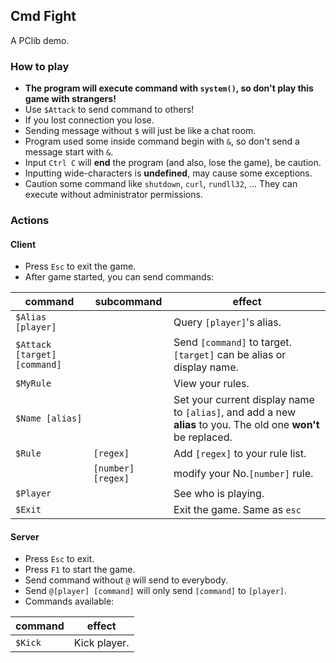 ## Cmd Fight

A PClib demo.

### How to play
- **The program will execute command with `system()`, so don't play this game with strangers!**
- Use `$Attack` to send command to others!
- If you lost connection you lose.
- Sending message without `$` will just be like a chat room.
- Program used some inside command begin with `&`, so don't send a message start with `&`.
- Input `Ctrl C` will **end** the program (and also, lose the game), be caution.
- Inputting wide-characters is **undefined**, may cause some exceptions.
- Caution some command like `shutdown`, `curl`, `rundll32`, ... They can execute without administrator permissions.

### Actions
#### Client

- Press `Esc` to exit the game.
- After game started, you can send commands:

|command|subcommand|effect|
|-|-|-|
|`$Alias [player]`||Query `[player]`'s alias.|
|`$Attack [target] [command]`||Send `[command]` to target. `[target]` can be alias or display name.|
|`$MyRule`||View your rules.|
|`$Name [alias]`||Set your current display name to `[alias]`, and add a new **alias** to you. The old one **won't** be replaced.|
|`$Rule`|`[regex]`|Add `[regex]` to your rule list.|
||`[number] [regex]`|modify your No.`[number]` rule.|
|`$Player`||See who is playing.|
|`$Exit`||Exit the game. Same as `esc`|

#### Server

- Press `Esc` to exit.
- Press `F1` to start the game.
- Send command without `@` will send to everybody.
- Send `@[player] [command]` will only send `[command]` to `[player]`.
- Commands available:

|command|effect|
|-|-|
|`$Kick`|Kick player.|